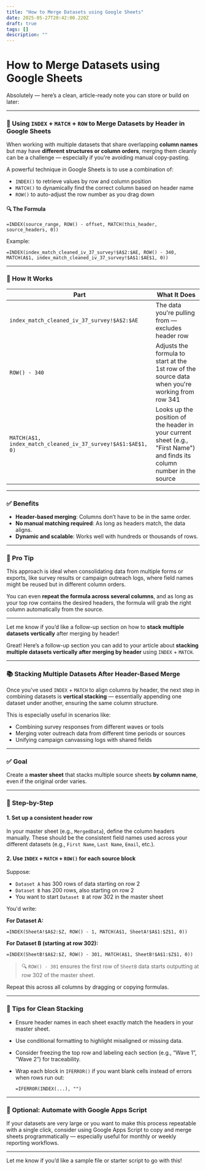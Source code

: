 ```yaml
---
title: "How to Merge Datasets using Google Sheets"
date: 2025-05-27T20:42:00.220Z
draft: true
tags: []
description: ""
---
```


# How to Merge Datasets using Google Sheets 

Absolutely — here’s a clean, article-ready note you can store or build on later:

---

### 🧩 Using `INDEX` + `MATCH` + `ROW` to Merge Datasets by Header in Google Sheets

When working with multiple datasets that share overlapping **column names** but may have **different structures or column orders**, merging them cleanly can be a challenge — especially if you're avoiding manual copy-pasting.

A powerful technique in Google Sheets is to use a combination of:

* `INDEX()` to retrieve values by row and column position
* `MATCH()` to dynamically find the correct column based on header name
* `ROW()` to auto-adjust the row number as you drag down

#### 🔍 The Formula

```excel
=INDEX(source_range, ROW() - offset, MATCH(this_header, source_headers, 0))
```

Example:

```excel
=INDEX(index_match_cleaned_iv_37_survey!$A$2:$AE, ROW() - 340, MATCH(A$1, index_match_cleaned_iv_37_survey!$A$1:$AE$1, 0))
```

---

### 🔨 How It Works

| Part                                                         | What It Does                                                                                                             |
| ------------------------------------------------------------ | ------------------------------------------------------------------------------------------------------------------------ |
| `index_match_cleaned_iv_37_survey!$A$2:$AE`                  | The data you're pulling from — excludes header row                                                                       |
| `ROW() - 340`                                                | Adjusts the formula to start at the 1st row of the source data when you're working from row 341                          |
| `MATCH(A$1, index_match_cleaned_iv_37_survey!$A$1:$AE$1, 0)` | Looks up the position of the header in your current sheet (e.g., "First Name") and finds its column number in the source |

---

### ✅ Benefits

* **Header-based merging**: Columns don’t have to be in the same order.
* **No manual matching required**: As long as headers match, the data aligns.
* **Dynamic and scalable**: Works well with hundreds or thousands of rows.

---

### 🧠 Pro Tip

This approach is ideal when consolidating data from multiple forms or exports, like survey results or campaign outreach logs, where field names might be reused but in different column orders.

You can even **repeat the formula across several columns**, and as long as your top row contains the desired headers, the formula will grab the right column automatically from the source.

---

Let me know if you’d like a follow-up section on how to **stack multiple datasets vertically** after merging by header!

Great! Here’s a follow-up section you can add to your article about **stacking multiple datasets vertically after merging by header** using `INDEX` + `MATCH`.

---

### 📚 Stacking Multiple Datasets After Header-Based Merge

Once you’ve used `INDEX` + `MATCH` to align columns by header, the next step in combining datasets is **vertical stacking** — essentially appending one dataset under another, ensuring the same column structure.

This is especially useful in scenarios like:

* Combining survey responses from different waves or tools
* Merging voter outreach data from different time periods or sources
* Unifying campaign canvassing logs with shared fields

---

### ✅ Goal

Create a **master sheet** that stacks multiple source sheets **by column name**, even if the original order varies.

---

### 🔁 Step-by-Step

#### 1. **Set up a consistent header row**

In your master sheet (e.g., `MergedData`), define the column headers manually. These should be the consistent field names used across your different datasets (e.g., `First Name`, `Last Name`, `Email`, etc.).

#### 2. **Use `INDEX` + `MATCH` + `ROW()` for each source block**

Suppose:

* `Dataset A` has 300 rows of data starting on row 2
* `Dataset B` has 200 rows, also starting on row 2
* You want to start `Dataset B` at row 302 in the master sheet

You'd write:

**For Dataset A:**

```excel
=INDEX(SheetA!$A$2:$Z, ROW() - 1, MATCH(A$1, SheetA!$A$1:$Z$1, 0))
```

**For Dataset B (starting at row 302):**

```excel
=INDEX(SheetB!$A$2:$Z, ROW() - 301, MATCH(A$1, SheetB!$A$1:$Z$1, 0))
```

> 🔍 `ROW() - 301` ensures the first row of `SheetB` data starts outputting at row 302 of the master sheet.

Repeat this across all columns by dragging or copying formulas.

---

### 🧠 Tips for Clean Stacking

* Ensure header names in each sheet exactly match the headers in your master sheet.
* Use conditional formatting to highlight misaligned or missing data.
* Consider freezing the top row and labeling each section (e.g., “Wave 1”, “Wave 2”) for traceability.
* Wrap each block in `IFERROR()` if you want blank cells instead of errors when rows run out:

  ```excel
  =IFERROR(INDEX(...), "")
  ```

---

### 🧰 Optional: Automate with Google Apps Script

If your datasets are very large or you want to make this process repeatable with a single click, consider using Google Apps Script to copy and merge sheets programmatically — especially useful for monthly or weekly reporting workflows.

---

Let me know if you’d like a sample file or starter script to go with this!

